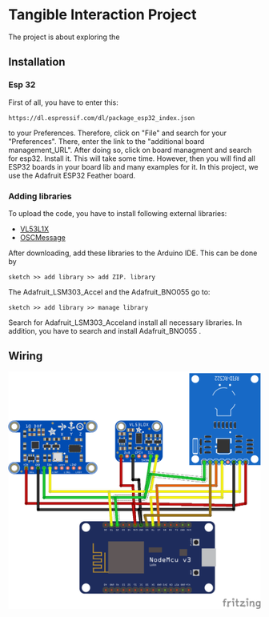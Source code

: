 # Tangible Interaction Project
The project is about exploring the

## Installation 
### Esp 32
First of all, you have to enter this:
```
https://dl.espressif.com/dl/package_esp32_index.json
```

to your Preferences. Therefore, click on "File" and search for your
"Preferences". There, enter the link to the "additional board management_URL".
After doing so, click on board managment and search for esp32. Install it.
This will take some time. However, then you will find all ESP32 boards in your 
board lib and many examples for it.
In this project, we use the Adafruit ESP32 Feather board.

### Adding libraries 
To upload the code, you have to install following external libraries:

* [VL53L1X](https://github.com/pololu/vl53l1x-arduino) 
* [OSCMessage](https://github.com/CNMAT/OSC) 

After downloading, add these libraries to the Arduino IDE. This
can be done by 

```
sketch >> add library >> add ZIP. library
```

The Adafruit_LSM303_Accel and the Adafruit_BNO055 go to:
```
sketch >> add library >> manage library
```
Search for Adafruit_LSM303_Acceland install all necessary libraries. In addition, you have to search and install Adafruit_BNO055 .

## Wiring
![Image of the wiring](/images/Tangible_Interfaces_Project_Steckplatine.png)

